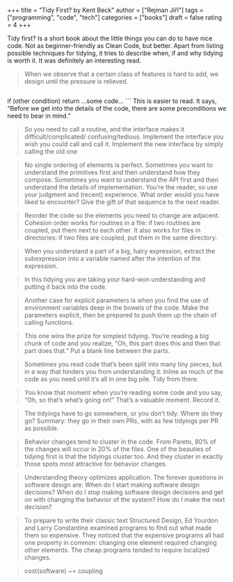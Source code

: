 +++
title = "Tidy First? by Kent Beck"
author = ["Rejman Jiří"]
tags = ["programming", "code", "tech"]
categories = ["books"]
draft = false
rating = 4
+++

Tidy first? Is a short book about the little things you can do to have nice code. Not as beginner-friendly as Clean Code, but better. Apart from listing possible techniques for tidying, it tries to describe when, if and why tidying is worth it. It was definitely an interesting read.

<!--more-->


> When we observe that a certain class of features is hard to add, we design until the pressure is relieved.


> ```if (not condition) return
if (other condition) return
...some code... ```
This is easier to read. It says, “Before we get into the details of the code, there are some preconditions we need to bear in mind.”


> So you need to call a routine, and the interface makes it difficult/complicated/ confusing/tedious. Implement the interface you wish you could call and call it. Implement the new interface by simply calling the old one



> No single ordering of elements is perfect. Sometimes you want to understand the primitives first and then understand how they compose. Sometimes you want to understand the API first and then understand the details of implementation. You’re the reader, so use your judgment and (recent) experience. What order would you have liked to encounter? Give the gift of that sequence to the next reader.


> Reorder the code so the elements you need to change are adjacent. Cohesion order works for routines in a file: if two routines are coupled, put them next to each other. It also works for files in directories: if two files are coupled, put them in the same directory.


>When you understand a part of a big, hairy expression, extract the subexpression into a variable named after the intention of the expression.


> In this tidying you are taking your hard-won understanding and putting it back into the code.

> Another case for explicit parameters is when you find the use of environment variables deep in the bowels of the code. Make the parameters explicit, then be prepared to push them up the chain of calling functions.

> This one wins the prize for simplest tidying. You’re reading a big chunk of code and you realize, “Oh, this part does this and then that part does that.” Put a blank line between the parts.


> Sometimes you read code that’s been split into many tiny pieces, but in a way that hinders you from understanding it. Inline as much of the code as you need until it’s all in one big pile. Tidy from there.


> You know that moment when you’re reading some code and you say, “Oh, so that’s what’s going on!” That’s a valuable moment. Record it.


> The tidyings have to go somewhere, or you don’t tidy. Where do they go? Summary: they go in their own PRs, with as few tidyings per PR as possible.



> Behavior changes tend to cluster in the code. From Pareto, 80% of the changes will occur in 20% of the files. One of the beauties of tidying first is that the tidyings cluster too. And they cluster in exactly those spots most attractive for behavior changes.


> Understanding theory optimizes application. The forever questions in software design are:   When do I start making software design decisions?
   When do I stop making software design decisions and get on with changing the behavior of the system?
   How do I make the next decision?


> To prepare to write their classic text Structured Design, Ed Yourdon and Larry Constantine examined programs to find out what made them so expensive. They noticed that the expensive programs all had one property in common: changing one element required changing other elements. The cheap programs tended to require localized changes.


> cost(software) ~= coupling
